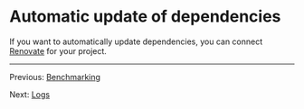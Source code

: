 # Automatic update of dependencies

If you want to automatically update dependencies, you can connect [Renovate](https://github.com/marketplace/renovate) for your project.

---

Previous: [Benchmarking](benchmarking.md)

Next: [Logs](logs.md)
